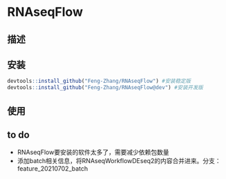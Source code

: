 # RNAseqFlow

## 描述 

## 安装

```R
devtools::install_github("Feng-Zhang/RNAseqFlow") #安装稳定版
devtools::install_github("Feng-Zhang/RNAseqFlow@dev") #安装开发版
```



## 使用



## to do

- RNAseqFlow要安装的软件太多了，需要减少依赖包数量
- 添加batch相关信息，将RNAseqWorkflowDEseq2的内容合并进来。分支：feature_20210702_batch

